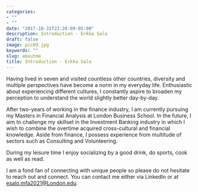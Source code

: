 ```yaml
---
categories:
- ""
- ""
date: "2017-10-31T22:26:09-05:00"
description: Introduction - Erkka Salo
draft: false
image: pic09.jpg
keywords: ""
slug: aboutme
title: Introduction - Erkka Salo 
---
```


Having lived in seven and visited countless other countries, diversity and multiple perspectives have become a norm in my everyday life. Enthusiastic about experiencing different cultures, I constantly aspire to broaden my perception to understand the world slightly better day-by-day.

After two-years of working in the finance industry, I am currently pursuing my Masters in Financial Analysis at London Business School. In the future, I aim to challenge my skillset in the Investment Banking industry in which I wish to combine the overtime acquired cross-cultural and financial knowledge. Aside from finance, I possess experience from multitude of sectors such as Consulting and Volunteering.

During my leisure time I enjoy socializing by a good drink, do sports, cook as well as read.

I am a fond fan of connecting with unique people so please do not hesitate to reach out and connect. You can contact me either via LinkedIn or at esalo.mfa2021@London.edu.
